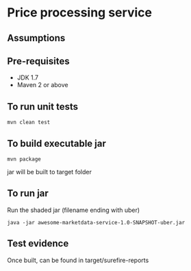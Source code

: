 Price processing service
========================

Assumptions
-----------


Pre-requisites
--------------

- JDK 1.7
- Maven 2 or above

To run unit tests
-----------------

	mvn clean test

To build executable jar
-----------------------

	mvn package

jar will be built to target folder

To run jar
-----------

Run the shaded jar (filename ending with uber)

	java -jar awesome-marketdata-service-1.0-SNAPSHOT-uber.jar

Test evidence
-------------

Once built, can be found in target/surefire-reports